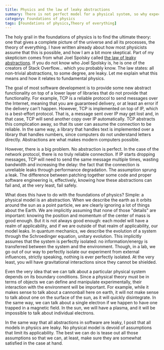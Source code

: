 ```yaml
---
title: Physics and the law of leaky abstractions
summary: There is not perfect model for a physical system, so why expect a complete physical theory?
category: Foundations of physics
tags: [Foundations of physics,Theory of everything]
---
```


The holy grail in the foundations of physics is to find the ultimate theory: one that gives a complete picture of the universe and all its processes, the theory of everything. I have written already about how most physicists assume that this is possible, and how I am a bit more skeptical. Part of my skepticism comes from what Joel Spolsky called [the law of leaky abstractions](https://www.joelonsoftware.com/2002/11/11/the-law-of-leaky-abstractions/). If you do not know who Joel Spolsky is, he is one of the creators of Stack Overflow... which you probably know. The law states: all non-trivial abstractions, to some degree, are leaky. Let me explain what this means and how it relates to fundamental physics.

The goal of most software development is to provide some new abstract functionality on top of a lower layer of libraries that do not provide that functionality. For example, TCP is a reliable protocol to send messages over the Internet, meaning that you are guaranteed delivery, or at least an error if the delivery can't happen. However, TCP is implemented on top of IP, which is a best-effort protocol. That is, a message sent over IP may get lost and, in that case, TCP will send another copy over IP automatically. TCP abstracts this complication away, so that its user can assume the connection to be reliable. In the same way, a library that handles text is implemented over a library that handles numbers, since computers do not understand letters directly. Abstractions are what makes modern computers possible.

However, there is a big problem. No abstraction is perfect. In the case of the network protocol, there is no truly reliable connection. If IP starts dropping messages, TCP will need to send the same message multiple times, wasting bandwidth and increasing the delay: the fact that the connection is unreliable leaks through performance degradation. The assumption sprung a leak. The difference between patching together some code and proper software engineering is, effectively, knowing how these abstractions can fail and, at the very least, fail safely.

What does this have to do with the foundations of physics? Simple: a physical model is an abstraction. When we describe the earth as it orbits around the sun as a point particle, we are clearly ignoring a lot of things about the Earth. We are implicitly assuming that none of those "details" are important: knowing the position and momentum of the center of mass is good enough. But it is not always good enough: each model will have a realm of applicability, and if we are outside of that realm of applicability, our model leaks. In quantum mechanics, we describe the evolution of a system through the Schroedinger equation, unitary evolution. This implicitly assumes that the system is perfectly isolated: no information/energy is transferred between the system and the environment. Though, in a lab, we go out of our way to perfectly isolate our experiment from external influences, strictly speaking, nothing is ever perfectly isolated. At the very least, you will have gravitational interactions since they cannot be shielded.

Even the very idea that we can talk about a particular physical system depends on its boundary conditions. Since a physical theory must be in terms of objects we can define and manipulate experimentally, their interaction with the environment will be important. For example, while it makes sense to talk about a cannonball here on earth, it will not make sense to talk about one on the surface of the sun, as it will quickly disintegrate. In the same way, we can talk about a single electron if we happen to have one trapped in a magnetic field. In the sun, we will have a plasma, and it will be impossible to talk about individual electrons.

In the same way that all abstractions in software are leaky, I posit that all models in physics are leaky. No physical model is devoid of assumptions that limit its applicability. The best we can do is tease out all those assumptions so that we can, at least, make sure they are somewhat satisfied in the case at hand.


